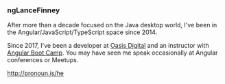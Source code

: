 ### ngLanceFinney

After more than a decade focused on the Java desktop world, I've been in the Angular/JavaScript/TypeScript space since 2014.

Since 2017, I've been a developer at [Oasis Digital](https://github.com/oasisdigital) and an instructor with [Angular Boot Camp](https://github.com/angularbootcamp). You may have seen me speak occasionally at Angular conferences or Meetups.

http://pronoun.is/he
